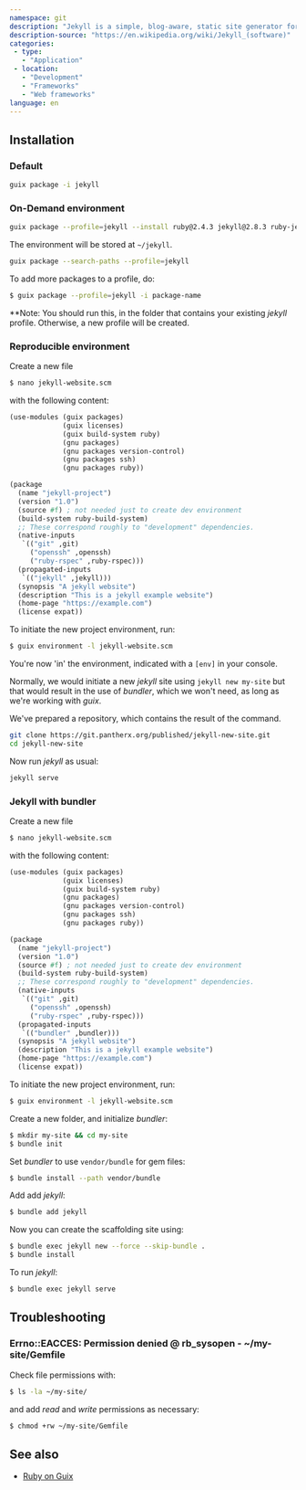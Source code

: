 ```yaml
---
namespace: git
description: "Jekyll is a simple, blog-aware, static site generator for personal, project, or organization sites. Written in Ruby by Tom Preston-Werner, GitHub's co-founder, it is distributed under the open source MIT license."
description-source: "https://en.wikipedia.org/wiki/Jekyll_(software)"
categories:
 - type:
   - "Application"
 - location:
   - "Development"
   - "Frameworks"
   - "Web frameworks"
language: en
---
```


## Installation

### Default

```bash
guix package -i jekyll
```

<!-- TODO: Complete instructions to install, and use jekyll -->

### On-Demand environment

```bash
guix package --profile=jekyll --install ruby@2.4.3 jekyll@2.8.3 ruby-jekyll-watch@2.0.0
```

The environment will be stored at `~/jekyll`.

```bash
guix package --search-paths --profile=jekyll
```

<!-- TODO: Complete instructions to create on-demand jekyll environment -->

To add more packages to a profile, do:

```bash
$ guix package --profile=jekyll -i package-name
```

**Note: You should run this, in the folder that contains your existing _jekyll_ profile. Otherwise, a new profile will be created.

### Reproducible environment

Create a new file

```bash
$ nano jekyll-website.scm
```

with the following content:

```scheme
(use-modules (guix packages)
             (guix licenses)
             (guix build-system ruby)
             (gnu packages)
             (gnu packages version-control)
             (gnu packages ssh)
             (gnu packages ruby))

(package
  (name "jekyll-project")
  (version "1.0")
  (source #f) ; not needed just to create dev environment
  (build-system ruby-build-system)
  ;; These correspond roughly to "development" dependencies.
  (native-inputs
   `(("git" ,git)
     ("openssh" ,openssh)
     ("ruby-rspec" ,ruby-rspec)))
  (propagated-inputs
   `(("jekyll" ,jekyll)))
  (synopsis "A jekyll website")
  (description "This is a jekyll example website")
  (home-page "https://example.com")
  (license expat))
```

To initiate the new project environment, run:

```bash
$ guix environment -l jekyll-website.scm
```

You're now 'in' the environment, indicated with a `[env]` in your console.

Normally, we would initiate a new _jekyll_ site using `jekyll new my-site` but that would result in the use of _bundler_, which we won't need, as long as we're working with _guix_.

We've prepared a repository, which contains the result of the command.

```bash
git clone https://git.pantherx.org/published/jekyll-new-site.git
cd jekyll-new-site
```

<!-- TODO: jekyll 3.8.3 | Error:  The minima theme could not be found. Prepare without minima! -->

Now run _jekyll_ as usual:

```bash
jekyll serve
```

### Jekyll with bundler

Create a new file

```bash
$ nano jekyll-website.scm
```

with the following content:

```scheme
(use-modules (guix packages)
             (guix licenses)
             (guix build-system ruby)
             (gnu packages)
             (gnu packages version-control)
             (gnu packages ssh)
             (gnu packages ruby))

(package
  (name "jekyll-project")
  (version "1.0")
  (source #f) ; not needed just to create dev environment
  (build-system ruby-build-system)
  ;; These correspond roughly to "development" dependencies.
  (native-inputs
   `(("git" ,git)
     ("openssh" ,openssh)
     ("ruby-rspec" ,ruby-rspec)))
  (propagated-inputs
   `(("bundler" ,bundler)))
  (synopsis "A jekyll website")
  (description "This is a jekyll example website")
  (home-page "https://example.com")
  (license expat))
```

To initiate the new project environment, run:

```bash
$ guix environment -l jekyll-website.scm
```

Create a new folder, and initialize _bundler_:

```bash
$ mkdir my-site && cd my-site
$ bundle init
```

Set _bundler_ to use `vendor/bundle` for gem files:

```bash
$ bundle install --path vendor/bundle
```

Add add _jekyll_:

```bash
$ bundle add jekyll
```

Now you can create the scaffolding site using:

```bash
$ bundle exec jekyll new --force --skip-bundle .
$ bundle install
```

To run _jekyll_:

```bash
$ bundle exec jekyll serve
```

<!-- TODO: bundler: command not found: jekyll -->

## Troubleshooting

### Errno::EACCES: Permission denied @ rb_sysopen - ~/my-site/Gemfile

Check file permissions with:

```bash
$ ls -la ~/my-site/
```

and add _read_ and _write_ permissions as necessary:

```bash
$ chmod +rw ~/my-site/Gemfile
```

## See also

- [Ruby on Guix](https://dthompson.us/ruby-on-guix.html)